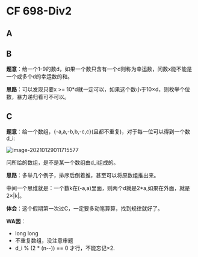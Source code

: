 # CF 698-Div2

## A 

## B

**题意**：给一个1-9的数d，如果一个数只含有一个d则称为幸运数，问数x能不能是一个或多个d的幸运数的和。

**思路**：可以发现只要x >= 10*d就一定可以，如果这个数小于10×d，则枚举个位数，暴力递归看可不可以。

## C

**题意**：给一个数组，{-a,a,-b,b,-c,c}(且都不重复)，对于每一位可以得到一个数d_i:

![image-20210129011715577](https://littlefisher.oss-cn-beijing.aliyuncs.com/images/image-20210129011715577.png)

问所给的数组，是不是某一个数组由d_i组成的。

**思路**：多举几个例子，排序后倒着推，甚至可以将原数组推出来。

中间一个思维就是：一个数k在(-a,a)里面，则两个d就是2*a,如果在外面，就是2×|k|。

**体会**：这个假期第一次过C，一定要多动笔算算，找到规律就好了。

**WA因**：

- long long
- 不重复数组，没注意审题
- d_i % (2 * (n--)) == 0 才行，不能忘记×2.

